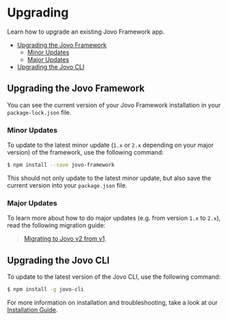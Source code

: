 # Upgrading

Learn how to upgrade an existing Jovo Framework app.

* [Upgrading the Jovo Framework](#upgrading-the-jovo-framework)
   * [Minor Updates](#minor-updates)
   * [Major Updates](#major-updates)
* [Upgrading the Jovo CLI](#upgrading-the-jovo-cli)

## Upgrading the Jovo Framework

You can see the current version of your Jovo Framework installation in your `package-lock.json` file.

### Minor Updates

To update to the latest minor update (`1.x` or `2.x` depending on your major version) of the framework, use the following command:

```sh
$ npm install --save jovo-framework
```

This should not only update to the latest minor update, but also save the current version into your `package.json` file.

### Major Updates

To learn more about how to do major updates (e.g. from version `1.x` to `2.x`), read the following migration guide:

> [Migrating to Jovo v2 from v1](./v1-migration.md './v1-migration').

## Upgrading the Jovo CLI

To update to the latest version of the Jovo CLI, use the following command:

```sh
$ npm install -g jovo-cli
```

For more information on installation and troubleshooting, take a look at our [Installation Guide](./installation.md './installation').

<!--[metadata]: {"description": "Learn how to upgrade an existing Jovo Framework app.", "route": "installation/upgrading"}-->
